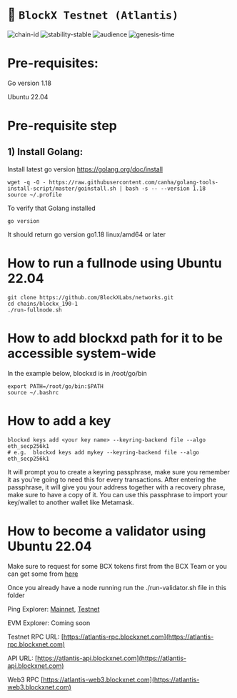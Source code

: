 <!-- generated file - do not edit -->
# 🔗 `BlockX Testnet (Atlantis)`

![chain-id](https://img.shields.io/badge/chain%20id-blockx__190--1-blue?style=for-the-badge)
![stability-stable](https://img.shields.io/badge/stability-stable-green.svg?style=for-the-badge)
![audience](https://img.shields.io/badge/audience-public-white.svg?style=for-the-badge)
![genesis-time](https://img.shields.io/badge/%E2%8F%B0%20genesis%20time-2024--02--27T12%3A00_UTC-blue?style=for-the-badge)

# Pre-requisites:
Go version 1.18

Ubuntu 22.04

# Pre-requisite step
## 1) Install Golang:
Install latest go version https://golang.org/doc/install

```
wget -q -O - https://raw.githubusercontent.com/canha/golang-tools-install-script/master/goinstall.sh | bash -s -- --version 1.18
source ~/.profile
```

To verify that Golang installed
```
go version
```

It should return go version go1.18 linux/amd64 or later

# How to run a fullnode using Ubuntu 22.04
```
git clone https://github.com/BlockXLabs/networks.git
cd chains/blockx_190-1
./run-fullnode.sh
```

# How to add blockxd path for it to be accessible system-wide
In the example below, blockxd is in /root/go/bin
```
export PATH=/root/go/bin:$PATH
source ~/.bashrc
```


# How to add a key 
```
blockxd keys add <your key name> --keyring-backend file --algo eth_secp256k1
# e.g.  blockxd keys add mykey --keyring-backend file --algo eth_secp256k1
```
It will prompt you to create a keyring passphrase, make sure you remember it as you're going to need this for every transactions. After entering the passphrase, it will give you your address together with a recovery phrase, make sure to have a copy of it. You can use this passphrase to import your key/wallet to another wallet like Metamask.


# How to become a validator using Ubuntu 22.04
Make sure to request for some BCX tokens first from the BCX Team or you can get some from [here](https://ping.blockxnet.com/blockx-atlantis-testnet/faucet)

Once you already have a node running run the ./run-validator.sh file in this folder

Ping Explorer:
[Mainnet](https://ping.blockxnet.com/blockx), 
[Testnet](https://ping.blockxnet.com/blockx-atlantis-testnet)

EVM Explorer: 
Coming soon


Testnet RPC URL: 
[https://atlantis-rpc.blockxnet.com](https://atlantis-rpc.blockxnet.com)

API URL:
[https://atlantis-api.blockxnet.com](https://atlantis-api.blockxnet.com)

Web3 RPC
[https://atlantis-web3.blockxnet.com](https://atlantis-web3.blockxnet.com)
